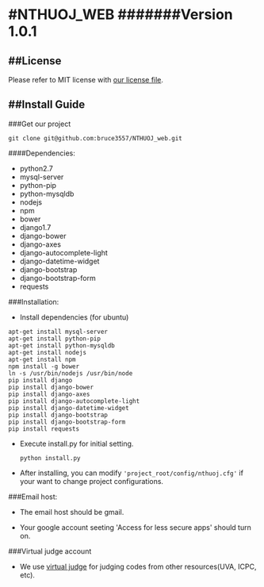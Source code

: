 #NTHUOJ_WEB
#######Version 1.0.1
=======

##License
---
Please refer to MIT license with [our license file](https://github.com/bruce3557/NTHUOJ_web/blob/master/LICENSE).

##Install Guide
---

###Get our project
```
git clone git@github.com:bruce3557/NTHUOJ_web.git
```

####Dependencies:
* python2.7
* mysql-server
* python-pip
* python-mysqldb
* nodejs
* npm
* bower
* django1.7
* django-bower
* django-axes
* django-autocomplete-light
* django-datetime-widget
* django-bootstrap
* django-bootstrap-form
* requests

###Installation:
* Install dependencies (for ubuntu)
```
apt-get install mysql-server
apt-get install python-pip
apt-get install python-mysqldb
apt-get install nodejs
apt-get install npm
npm install -g bower
ln -s /usr/bin/nodejs /usr/bin/node
pip install django
pip install django-bower
pip install django-axes
pip install django-autocomplete-light
pip install django-datetime-widget
pip install django-bootstrap
pip install django-bootstrap-form
pip install requests
```
* Execute install.py for initial setting.
    ```
    python install.py
    ```

* After installing, you can modify `'project_root/config/nthuoj.cfg'` if your want to change project configurations.

###Email host:
* The email host should be gmail.

* Your google account seeting 'Access for less secure apps' should turn on.

###Virtual judge account
* We use [virtual judge](http://vjudge.net) for judging codes from other resources(UVA, ICPC, etc).

